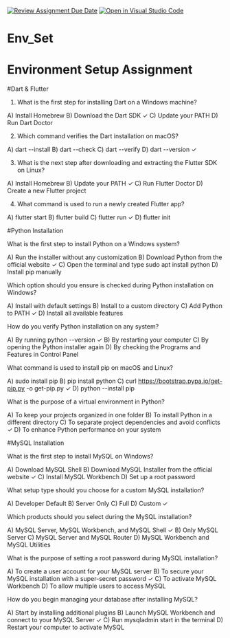 [![Review Assignment Due Date](https://classroom.github.com/assets/deadline-readme-button-22041afd0340ce965d47ae6ef1cefeee28c7c493a6346c4f15d667ab976d596c.svg)](https://classroom.github.com/a/vnsr1XuU)
[![Open in Visual Studio Code](https://classroom.github.com/assets/open-in-vscode-2e0aaae1b6195c2367325f4f02e2d04e9abb55f0b24a779b69b11b9e10269abc.svg)](https://classroom.github.com/online_ide?assignment_repo_id=15702846&assignment_repo_type=AssignmentRepo)
# Env_Set

# Environment Setup Assignment

#Dart & Flutter

1. What is the first step for installing Dart on a Windows machine?

A) Install Homebrew
B) Download the Dart SDK ✓
C) Update your PATH
D) Run Dart Doctor


2. Which command verifies the Dart installation on macOS?

A) dart --install
B) dart --check
C) dart --verify
D) dart --version ✓


3. What is the next step after downloading and extracting the Flutter SDK on Linux?

A) Install Homebrew
B) Update your PATH ✓
C) Run Flutter Doctor
D) Create a new Flutter project


4. What command is used to run a newly created Flutter app?

A) flutter start
B) flutter build
C) flutter run ✓
D) flutter init


#Python Installation

What is the first step to install Python on a Windows system?

A) Run the installer without any customization
B) Download Python from the official website ✓
C) Open the terminal and type sudo apt install python
D) Install pip manually

Which option should you ensure is checked during Python installation on Windows?

A) Install with default settings
B) Install to a custom directory
C) Add Python to PATH ✓
D) Install all available features

How do you verify Python installation on any system?

A) By running python --version ✓
B) By restarting your computer
C) By opening the Python installer again
D) By checking the Programs and Features in Control Panel

What command is used to install pip on macOS and Linux?

A) sudo install pip
B) pip install python
C) curl https://bootstrap.pypa.io/get-pip.py -o get-pip.py ✓
D) python --install pip

What is the purpose of a virtual environment in Python?

A) To keep your projects organized in one folder
B) To install Python in a different directory
C) To separate project dependencies and avoid conflicts ✓
D) To enhance Python performance on your system

#MySQL Installation

What is the first step to install MySQL on Windows?

A) Download MySQL Shell
B) Download MySQL Installer from the official website ✓
C) Install MySQL Workbench
D) Set up a root password

What setup type should you choose for a custom MySQL installation?

A) Developer Default
B) Server Only
C) Full
D) Custom ✓

Which products should you select during the MySQL installation?

A) MySQL Server, MySQL Workbench, and MySQL Shell ✓
B) Only MySQL Server
C) MySQL Server and MySQL Router
D) MySQL Workbench and MySQL Utilities

What is the purpose of setting a root password during MySQL installation?

A) To create a user account for your MySQL server
B) To secure your MySQL installation with a super-secret password ✓
C) To activate MySQL Workbench
D) To allow multiple users to access MySQL

How do you begin managing your database after installing MySQL?

A) Start by installing additional plugins
B) Launch MySQL Workbench and connect to your MySQL Server ✓
C) Run mysqladmin start in the terminal
D) Restart your computer to activate MySQL

